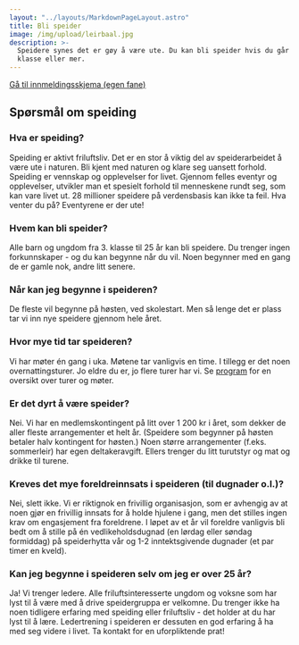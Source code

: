 ```yaml
---
layout: "../layouts/MarkdownPageLayout.astro"
title: Bli speider
image: /img/upload/leirbaal.jpg
description: >-
  Speidere synes det er gøy å være ute. Du kan bli speider hvis du går i 3.
  klasse eller mer.
---
```


<a href="https://min.speiding.no/register/in/group/1003" target="_blank">Gå til innmeldingsskjema (egen fane)</a>

## Spørsmål om speiding

### Hva er speiding?

Speiding er aktivt friluftsliv. Det er en stor å viktig del av speiderarbeidet å være ute i naturen. Bli kjent med naturen og klare seg uansett forhold. Speiding er vennskap og opplevelser for livet. Gjennom felles eventyr og opplevelser, utvikler man et spesielt forhold til menneskene rundt seg, som kan vare livet ut. 28 millioner speidere på verdensbasis kan ikke ta feil. Hva venter du på? Eventyrene er der ute!

### Hvem kan bli speider?

Alle barn og ungdom fra 3. klasse til 25 år kan bli speidere. Du trenger ingen forkunnskaper - og du kan begynne når du vil. Noen begynner med en gang de er gamle nok, andre litt senere.

### Når kan jeg begynne i speideren?

De fleste vil begynne på høsten, ved skolestart. Men så lenge det er plass tar vi inn nye speidere gjennom hele året.

### Hvor mye tid tar speideren?

Vi har møter én gang i uka. Møtene tar vanligvis en time. I tillegg er det noen overnattingsturer. Jo eldre du er, jo flere turer har vi. Se [program](/program/) for en oversikt over turer og møter.

### Er det dyrt å være speider?

Nei. Vi har en medlemskontingent på litt over 1 200 kr i året, som dekker de aller fleste arrangementer et helt år. (Speidere som begynner på høsten betaler halv kontingent for høsten.) Noen større arrangementer (f.eks. sommerleir) har egen deltakeravgift. Ellers trenger du litt turutstyr og mat og drikke til turene.

### Kreves det mye foreldreinnsats i speideren (til dugnader o.l.)?

Nei, slett ikke. Vi er riktignok en frivillig organisasjon, som er avhengig av at noen gjør en frivillig innsats for å holde hjulene i gang, men det stilles ingen krav om engasjement fra foreldrene. I løpet av et år vil foreldre vanligvis bli bedt om å stille på én vedlikeholdsdugnad (en lørdag eller søndag formiddag) på speiderhytta vår og 1-2 inntektsgivende dugnader (et par timer en kveld).

### Kan jeg begynne i speideren selv om jeg er over 25 år?

Ja! Vi trenger ledere. Alle friluftsinteresserte ungdom og voksne som har lyst til å være med å drive speidergruppa er velkomne. Du trenger ikke ha noen tidligere erfaring med speiding eller friluftsliv - det holder at du har lyst til å lære. Ledertrening i speideren er dessuten en god erfaring å ha med seg videre i livet. Ta kontakt for en uforpliktende prat!
